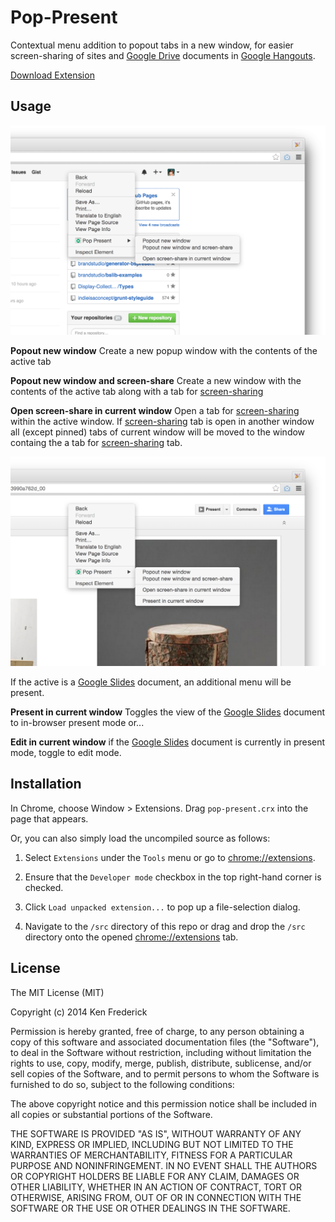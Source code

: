 Pop-Present
==============

Contextual menu addition to popout tabs in a new window, for easier screen-sharing of sites and [Google Drive](https://drive.google.com/) documents in [Google Hangouts](https://plus.google.com/hangouts/_/present/).

[Download Extension](https://github.com/frederickk/drive-present/blob/master/pop-present.crx?raw=true)



Usage
-------------

![Screenshot](pop-present-screenshot-01.png)

**Popout new window**
Create a new popup window with the contents of the active tab

**Popout new window and screen-share**
Create a new window with the contents of the active tab along with a tab for [screen-sharing](https://plus.google.com/hangouts/_/present/)

**Open screen-share in current window**
Open a tab for [screen-sharing](https://plus.google.com/hangouts/_/present/) within the active window. If [screen-sharing](https://plus.google.com/hangouts/_/present/) tab is open in another window all (except pinned) tabs of current window will be moved to the window containg the a tab for [screen-sharing](https://plus.google.com/hangouts/_/present/) tab.


![Screenshot](pop-present-screenshot-00.png)

If the active is a [Google Slides](https://docs.google.com/presentation/) document, an additional menu will be present.

**Present in current window**
Toggles the view of the [Google Slides](https://docs.google.com/presentation/) document to in-browser present mode or...

**Edit in current window**
if the [Google Slides](https://docs.google.com/presentation/) document is currently in present mode, toggle to edit mode.



Installation
-------------

In Chrome, choose Window > Extensions.  Drag ```pop-present.crx``` into the page that appears.

Or, you can also simply load the uncompiled source as follows:


1. Select ```Extensions``` under the ```Tools``` menu or go to [chrome://extensions](chrome://extensions).

2. Ensure that the ```Developer mode``` checkbox in the top right-hand corner is checked.

3. Click ```Load unpacked extension...``` to pop up a file-selection dialog.

4. Navigate to the ```/src``` directory of this repo or drag and drop the ```/src``` directory onto the opened [chrome://extensions](chrome://extensions) tab.



License
-------------
The MIT License (MIT)

Copyright (c) 2014 Ken Frederick

Permission is hereby granted, free of charge, to any person obtaining a copy
of this software and associated documentation files (the "Software"), to deal
in the Software without restriction, including without limitation the rights
to use, copy, modify, merge, publish, distribute, sublicense, and/or sell
copies of the Software, and to permit persons to whom the Software is
furnished to do so, subject to the following conditions:

The above copyright notice and this permission notice shall be included in all
copies or substantial portions of the Software.

THE SOFTWARE IS PROVIDED "AS IS", WITHOUT WARRANTY OF ANY KIND, EXPRESS OR
IMPLIED, INCLUDING BUT NOT LIMITED TO THE WARRANTIES OF MERCHANTABILITY,
FITNESS FOR A PARTICULAR PURPOSE AND NONINFRINGEMENT. IN NO EVENT SHALL THE
AUTHORS OR COPYRIGHT HOLDERS BE LIABLE FOR ANY CLAIM, DAMAGES OR OTHER
LIABILITY, WHETHER IN AN ACTION OF CONTRACT, TORT OR OTHERWISE, ARISING FROM,
OUT OF OR IN CONNECTION WITH THE SOFTWARE OR THE USE OR OTHER DEALINGS IN THE
SOFTWARE.